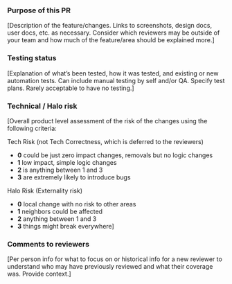 ### Purpose of this PR

[Description of the feature/changes. Links to screenshots, design docs, user docs, etc. as necessary. Consider which reviewers may be outside of your team and how much of the feature/area should be explained more.]

### Testing status

[Explanation of what’s been tested, how it was tested, and existing or new automation tests. Can include manual testing by self and/or QA. Specify test plans. Rarely acceptable to have no testing.]

### Technical / Halo risk

[Overall product level assessment of the risk of the changes using the following criteria:

Tech Risk (not Tech Correctness, which is deferred to the reviewers)
* **0** could be just zero impact changes, removals but no logic changes
* **1** low impact, simple logic changes
* **2** is anything between 1 and 3
* **3** are extremely likely to introduce bugs

Halo Risk (Externality risk)
* **0** local change with no risk to other areas
* **1** neighbors could be affected
* **2** anything between 1 and 3
* **3** things might break everywhere]

### Comments to reviewers

[Per person info for what to focus on or historical info for a new reviewer to understand who may have previously reviewed and what their coverage was. Provide context.]
